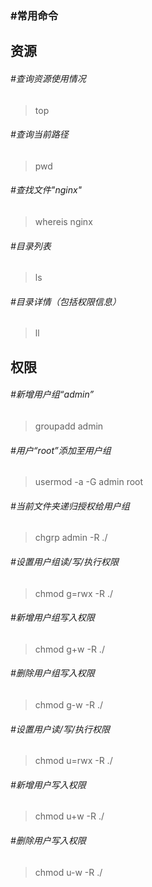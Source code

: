 ### #常用命令



## 资源

###### #查询资源使用情况

> top

###### #查询当前路径

> pwd

###### #查找文件"nginx"

> whereis nginx

###### #目录列表

> ls

###### #目录详情（包括权限信息）

> ll



## 权限

###### #新增用户组“admin”

> groupadd admin

###### #用户“root”添加至用户组

> usermod -a -G admin root

###### #当前文件夹递归授权给用户组

> chgrp admin -R ./

###### #设置用户组读/写/执行权限

> chmod g=rwx -R ./

###### #新增用户组写入权限

> chmod g+w -R ./

###### #删除用户组写入权限

> chmod g-w -R ./

###### #设置用户读/写/执行权限

> chmod u=rwx -R ./

###### #新增用户写入权限

> chmod u+w -R ./

###### #删除用户写入权限

> chmod u-w -R ./
